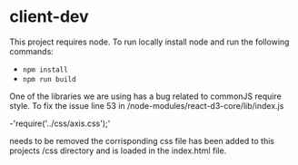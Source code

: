 # client-dev

This project requires node.
To run locally install node and run the following commands:

- `npm install`
- `npm run build`

One of the libraries we are using has a bug related to commonJS require style. 
To fix the issue line 53  in /node-modules/react-d3-core/lib/index.js 

-'require('../css/axis.css');'

needs to be removed
the corrisponding css file has been added to this projects /css directory and is loaded
in the index.html file.
